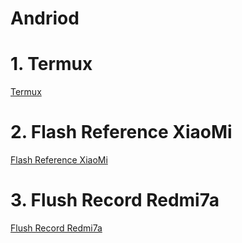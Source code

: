 # Andriod

# 1. Termux
[Termux](android/1-Termux.md ':include')

# 2. Flash Reference XiaoMi
[Flash Reference XiaoMi](android/2-Flash-Reference-XiaoMi.md ':include')

# 3. Flush Record Redmi7a
[Flush Record Redmi7a](android/3-Flush-Record-Redmi7a.md ':include')
